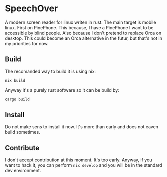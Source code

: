 # SpeechOver

A modern screen reader for linux writen in rust.
The main target is mobile linux. First on PinePhone. This because, I have a
PinePhone I want to be accessible by blind people. Also because I don't pretend to
replace Orca on desktop. This could become an Orca alternative in the futur, but
that's not in my priorities for now.

## Build

The recomanded way to build it is using nix:

```bash
nix build
```

Anyway it's a purely rust software so it can be build by:

```bash
cargo build
```

## Install

Do not make sens to install it now. It's more than early and does not eaven build sometimes.

## Contribute

I don't accept contribution at this moment. It's too early.
Anyway, if you want to hack it, you can perform `nix develop` and you will be in the standard dev environment.
